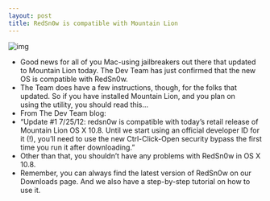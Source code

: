 ```yaml
---
layout: post
title: RedSn0w is compatible with Mountain Lion
---
```

![img](http://media.idownloadblog.com/wp-content/uploads/2008/08/RedSn0w-logo.jpg)
* Good news for all of you Mac-using jailbreakers out there that updated to Mountain Lion today. The Dev Team has just confirmed that the new OS is compatible with RedSn0w.
* The Team does have a few instructions, though, for the folks that updated. So if you have installed Mountain Lion, and you plan on using the utility, you should read this…
* From The Dev Team blog:
* “Update #1 7/25/12: redsn0w is compatible with today’s retail release of Mountain Lion OS X 10.8. Until we start using an official developer ID for it (!), you’ll need to use the new Ctrl-Click-Open security bypass the first time you run it after downloading.”
* Other than that, you shouldn’t have any problems with RedSn0w in OS X 10.8.
* Remember, you can always find the latest version of RedSn0w on our Downloads page. And we also have a step-by-step tutorial on how to use it.

